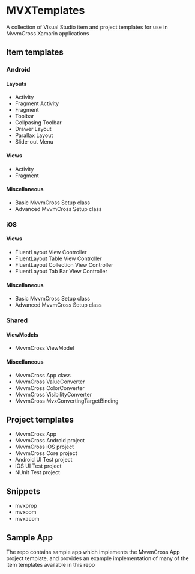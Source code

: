 MVXTemplates
======

A collection of Visual Studio item and project templates for use in MvvmCross Xamarin applications


## Item templates


### Android

#### Layouts

* Activity
* Fragment Activity
* Fragment
* Toolbar
* Collpasing Toolbar
* Drawer Layout
* Parallax Layout
* Slide-out Menu

#### Views

* Activity
* Fragment

#### Miscellaneous

* Basic MvvmCross Setup class
* Advanced MvvmCross Setup class


### iOS

#### Views

* FluentLayout View Controller
* FluentLayout Table View Controller
* FluentLayout Collection View Controller
* FluentLayout Tab Bar View Controller

#### Miscellaneous

* Basic MvvmCross Setup class
* Advanced MvvmCross Setup class


### Shared

#### ViewModels

* MvvmCross ViewModel

#### Miscellaneous

* MvvmCross App class
* MvvmCross ValueConverter
* MvvmCross ColorConverter
* MvvmCross VisibilityConverter
* MvvmCross MvxConvertingTargetBinding


## Project templates


* MvvmCross App
* MvvmCross Android project
* MvvmCross iOS project
* MvvmCross Core project
* Android UI Test project
* iOS UI Test project
* NUnit Test project


## Snippets


* mvxprop
* mvxcom
* mvxacom

## Sample App


The repo contains sample app which implements the MvvmCross App project template, and provides an example implementation of many of the item templates available in this repo